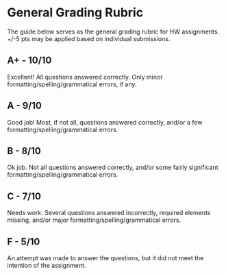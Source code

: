 # General Grading Rubric

The guide below serves as the general grading rubric for HW assignments. +/-5 pts may be applied based on individual submissions.

## A+ - 10/10

Excellent! All questions answered correctly. Only minor formatting/spelling/grammatical errors, if any.

## A - 9/10

Good job! Most, if not all, questions answered correctly, and/or a few formatting/spelling/grammatical errors.

## B - 8/10

Ok job. Not all questions answered correctly, and/or some fairly significant formatting/spelling/grammatical errors.

## C - 7/10

Needs work. Several questions answered incorrectly, required elements missing, and/or major formatting/spelling/grammatical errors.

## F - 5/10

An attempt was made to answer the questions, but it did not meet the intention of the assignment. 
